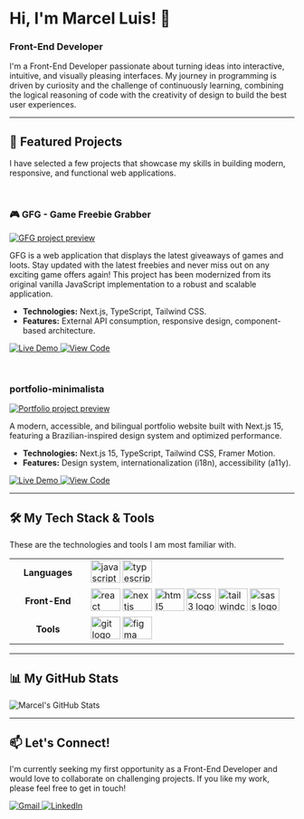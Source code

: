 # Hi, I'm Marcel Luis! 👋

### Front-End Developer

I'm a Front-End Developer passionate about turning ideas into interactive, intuitive, and visually pleasing interfaces. My journey in programming is driven by curiosity and the challenge of continuously learning, combining the logical reasoning of code with the creativity of design to build the best user experiences.

---

## 🚀 Featured Projects

I have selected a few projects that showcase my skills in building modern, responsive, and functional web applications.

<br>

### 🎮 GFG - Game Freebie Grabber
<a href="https://gfgneo.vercel.app/">
  <img align="center" src="https://i.imgur.com/iBzW1Vv.png" alt="GFG project preview"/>
</a>
<br>

GFG is a web application that displays the latest giveaways of games and loots. Stay updated with the latest freebies and never miss out on any exciting game offers again! This project has been modernized from its original vanilla JavaScript implementation to a robust and scalable application.

* **Technologies:** Next.js, TypeScript, Tailwind CSS.
* **Features:** External API consumption, responsive design, component-based architecture.

<p align="left">
  <a href="https://gfgneo.vercel.app/" target="_blank">
    <img src="https://img.shields.io/badge/Live%20Demo-000000?style=for-the-badge&logo=vercel&logoColor=white" alt="Live Demo"/>
  </a>
  <a href="https://github.com/marcythany/GFG" target="_blank">
    <img src="https://img.shields.io/badge/Code-000000?style=for-the-badge&logo=github&logoColor=white" alt="View Code"/>
  </a>
</p>

<br>

### portfolio-minimalista
<a href="https://marcelsobral-portfolio.vercel.app/">
  <img align="center" src="https://i.imgur.com/C1bUrvQ.png" alt="Portfolio project preview"/>
</a>
<br>

A modern, accessible, and bilingual portfolio website built with Next.js 15, featuring a Brazilian-inspired design system and optimized performance.

* **Technologies:** Next.js 15, TypeScript, Tailwind CSS, Framer Motion.
* **Features:** Design system, internationalization (i18n), accessibility (a11y).

<p align="left">
  <a href="https://marcelsobral-portfolio.vercel.app/" target="_blank">
    <img src="https://img.shields.io/badge/Live%20Demo-000000?style=for-the-badge&logo=vercel&logoColor=white" alt="Live Demo"/>
  </a>
  <a href="https://github.com/marcythany/portfolio-minimalista" target="_blank">
    <img src="https://img.shields.io/badge/Code-000000?style=for-the-badge&logo=github&logoColor=white" alt="View Code"/>
  </a>
</p>

---

## 🛠️ My Tech Stack & Tools

These are the technologies and tools I am most familiar with.

<table>
  <tr>
    <td align="center" width="120">
      <strong>Languages</strong>
    </td>
    <td>
      <img src="https://cdn.jsdelivr.net/gh/devicons/devicon/icons/javascript/javascript-original.svg" height="40" width="52" alt="javascript logo" />
      <img src="https://cdn.jsdelivr.net/gh/devicons/devicon/icons/typescript/typescript-original.svg" height="40" width="52" alt="typescript logo" />
    </td>
  </tr>
  <tr>
    <td align="center" width="120">
      <strong>Front-End</strong>
    </td>
    <td>
      <img src="https://cdn.jsdelivr.net/gh/devicons/devicon/icons/react/react-original.svg" height="40" width="52" alt="react logo" />
      <img src="https://cdn.jsdelivr.net/gh/devicons/devicon/icons/nextjs/nextjs-original.svg" height="40" width="52" alt="nextjs logo" />
      <img src="https://cdn.jsdelivr.net/gh/devicons/devicon/icons/html5/html5-original.svg" height="40" width="52" alt="html5 logo" />
      <img src="https://cdn.jsdelivr.net/gh/devicons/devicon/icons/css3/css3-original.svg" height="40" width="52" alt="css3 logo" />
      <img src="https://cdn.jsdelivr.net/gh/devicons/devicon@latest/icons/tailwindcss/tailwindcss-original-wordmark.svg" height="40" width="52" alt="tailwindcss logo" />
      <img src="https://cdn.jsdelivr.net/gh/devicons/devicon/icons/sass/sass-original.svg" height="40" width="52" alt="sass logo" />
    </td>
  </tr>
  <tr>
    <td align="center" width="120">
      <strong>Tools</strong>
    </td>
    <td>
      <img src="https://cdn.jsdelivr.net/gh/devicons/devicon/icons/git/git-original.svg" height="40" width="52" alt="git logo" />
      <img src="https://cdn.jsdelivr.net/gh/devicons/devicon/icons/figma/figma-original.svg" height="40" width="52" alt="figma logo" />
    </td>
  </tr>
</table>

---

## 📊 My GitHub Stats

![Marcel's GitHub Stats](https://github-readme-stats.vercel.app/api?username=marcythany&show_icons=true&theme=dracula&include_all_commits=true&count_private=true)

---

## 📫 Let's Connect!

I'm currently seeking my first opportunity as a Front-End Developer and would love to collaborate on challenging projects. If you like my work, please feel free to get in touch!

<div align="left">
  <a href="mailto:marcythany@gmail.com" target="_blank">
    <img src="https://img.shields.io/badge/Gmail-EA4335?style=for-the-badge&logo=gmail&logoColor=white" alt="Gmail"/>
  </a>
  <a href="https://www.linkedin.com/in/marcythany/" target="_blank">
    <img src="https://img.shields.io/badge/LinkedIn-0A66C2?style=for-the-badge&logo=linkedin&logoColor=white" alt="LinkedIn"/>
  </a>
</div>

